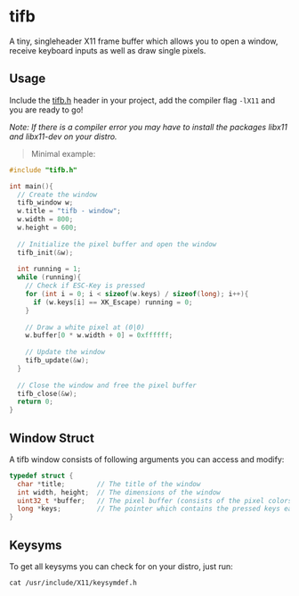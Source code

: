 # tifb
A tiny, singleheader X11 frame buffer which allows you to open a window, receive keyboard inputs as well as draw single pixels.
## Usage
Include the [tifb.h](https://github.com/Flederossi/tifb/blob/main/tifb.h) header in your project, add the compiler flag `-lX11` and you are ready to go!

*Note: If there is a compiler error you may have to install the packages libx11 and libx11-dev on your distro.*

> Minimal example:
```c
#include "tifb.h"

int main(){
  // Create the window
  tifb_window w;
  w.title = "tifb - window";
  w.width = 800;
  w.height = 600;
  
  // Initialize the pixel buffer and open the window
  tifb_init(&w);
  
  int running = 1;
  while (running){
    // Check if ESC-Key is pressed
    for (int i = 0; i < sizeof(w.keys) / sizeof(long); i++){
      if (w.keys[i] == XK_Escape) running = 0;
    }
    
    // Draw a white pixel at (0|0)
    w.buffer[0 * w.width + 0] = 0xffffff;
    
    // Update the window
    tifb_update(&w);
  }
  
  // Close the window and free the pixel buffer
  tifb_close(&w);
  return 0;
}
```

## Window Struct
A tifb window consists of following arguments you can access and modify:
```c
typedef struct {
  char *title;        // The title of the window
  int width, height;  // The dimensions of the window
  uint32_t *buffer;   // The pixel buffer (consists of the pixel colors as uint32_t)
  long *keys;         // The pointer which contains the pressed keys each update
}
``` 

## Keysyms
To get all keysyms you can check for on your distro, just run:
```
cat /usr/include/X11/keysymdef.h
```
